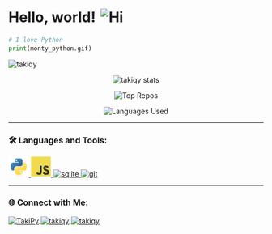 <!-- ## Hi there 👋

**takiqy/takiqy** is a ✨ _special_ ✨ repository because its `README.md` (this file) appears on your GitHub profile.

Here are some ideas to get you started:

- 🔭 I’m currently working on ...
- 🌱 I’m currently learning ...
- 👯 I’m looking to collaborate on ...
- 🤔 I’m looking for help with ...
- 💬 Ask me about ...
- 📫 How to reach me: ...
- 😄 Pronouns: ...
- ⚡ Fun fact: ...
-->
<h1 margin-bottom: 5px;">Hello, world!<img src="https://raw.githubusercontent.com/iampavangandhi/iampavangandhi/master/gifs/Hi.gif" alt="Hi" style="width: 30px;margin-left: 10px;"></h1>

```python
# I love Python
print(monty_python.gif)
```
<p align="left">
  <img src="https://komarev.com/ghpvc/?username=takiqy&label=Profile%20views&color=0e75b6&style=flat" alt="takiqy" />
</p>

<p align="center">
  <img src="https://github-readme-stats.vercel.app/api?username=takiqy&show_icons=true&theme=dark&hide_border=true" alt="takiqy stats" />
</p>

<p align="center">
  <img src="https://api.githubtrends.io/user/svg/takiqy/repos?time_range=one_year&include_private=true&group=private&loc_metric=changed&theme=dark" alt="Top Repos" />
</p>

<p align="center">
  <img src="https://api.githubtrends.io/user/svg/takiqy/langs?include_private=true&compact=true&theme=dark" alt="Languages Used" />
</p>

---

### 🛠 Languages and Tools:
<p align="left">
  <a href="https://www.python.org" target="_blank" rel="noreferrer">
    <img src="https://raw.githubusercontent.com/devicons/devicon/master/icons/python/python-original.svg" alt="python" width="40" height="40"/>
  </a>
  <a href="https://developer.mozilla.org/en-US/docs/Web/JavaScript" target="_blank" rel="noreferrer">
    <img src="https://raw.githubusercontent.com/devicons/devicon/master/icons/javascript/javascript-original.svg" alt="javascript" width="40" height="40"/>
  </a>
  <a href="https://www.sqlite.org/" target="_blank" rel="noreferrer">
    <img src="https://www.vectorlogo.zone/logos/sqlite/sqlite-icon.svg" alt="sqlite" width="40" height="40"/>
  </a>
  <a href="https://git-scm.com/" target="_blank" rel="noreferrer">
    <img src="https://www.vectorlogo.zone/logos/git-scm/git-scm-icon.svg" alt="git" width="40" height="40"/>
  </a>
</p>

---

### 🌐 Connect with Me:
<p align="left">
  <a href="https://facebook.com/TakiPy" target="blank">
    <img align="center" src="https://raw.githubusercontent.com/rahuldkjain/github-profile-readme-generator/master/src/images/icons/Social/facebook.svg" alt="TakiPy" height="30" width="40" />
  </a>
  <a href="https://discord.gg/takiqy" target="blank">
    <img align="center" src="https://raw.githubusercontent.com/rahuldkjain/github-profile-readme-generator/master/src/images/icons/Social/discord.svg" alt="takiqy" height="30" width="40" />
  </a>
  <a href="https://twitter.com/takiqy" target="blank">
    <img align="center" src="https://raw.githubusercontent.com/rahuldkjain/github-profile-readme-generator/master/src/images/icons/Social/twitter.svg" alt="takiqy" height="30" width="40" />
  </a>
</p>

